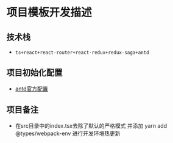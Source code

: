 # 项目模板开发描述
## 技术栈
* `ts+react+react-router+react-redux+redux-saga+antd`
## 项目初始化配置
* [antd官方配置](https://ant.design/docs/react/use-in-typescript-cn)
## 项目备注
* 在src目录中的index.tsx去除了默认的严格模式 并添加 yarn add @types/webpack-env 进行开发环境热更新
